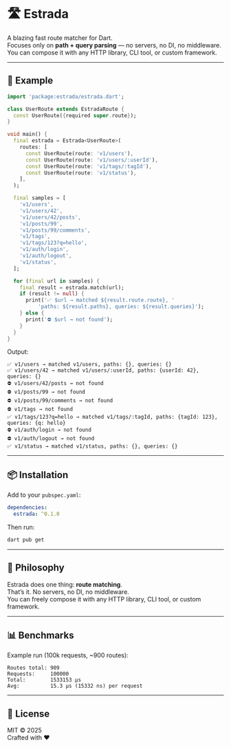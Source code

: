 # 🛣 Estrada

A blazing fast route matcher for Dart.  
Focuses only on **path + query parsing** — no servers, no DI, no middleware.  
You can compose it with any HTTP library, CLI tool, or custom framework.

---

## 🚀 Example

```dart
import 'package:estrada/estrada.dart';

class UserRoute extends EstradaRoute {
  const UserRoute({required super.route});
}

void main() {
  final estrada = Estrada<UserRoute>(
    routes: [
      const UserRoute(route: 'v1/users'),
      const UserRoute(route: 'v1/users/:userId'),
      const UserRoute(route: 'v1/tags/:tagId'),
      const UserRoute(route: 'v1/status'),
    ],
  );

  final samples = [
    'v1/users',
    'v1/users/42',
    'v1/users/42/posts',
    'v1/posts/99',
    'v1/posts/99/comments',
    'v1/tags',
    'v1/tags/123?q=hello',
    'v1/auth/login',
    'v1/auth/logout',
    'v1/status',
  ];

  for (final url in samples) {
    final result = estrada.match(url);
    if (result != null) {
      print('✅ $url → matched ${result.route.route}, '
          'paths: ${result.paths}, queries: ${result.queries}');
    } else {
      print('⛔ $url → not found');
    }
  }
}
```

Output:

```
✅ v1/users → matched v1/users, paths: {}, queries: {}
✅ v1/users/42 → matched v1/users/:userId, paths: {userId: 42}, queries: {}
⛔ v1/users/42/posts → not found
⛔ v1/posts/99 → not found
⛔ v1/posts/99/comments → not found
⛔ v1/tags → not found
✅ v1/tags/123?q=hello → matched v1/tags/:tagId, paths: {tagId: 123}, queries: {q: hello}
⛔ v1/auth/login → not found
⛔ v1/auth/logout → not found
✅ v1/status → matched v1/status, paths: {}, queries: {}
```

---

## 📦 Installation

Add to your `pubspec.yaml`:

```yaml
dependencies:
  estrada: ^0.1.0
```

Then run:

```bash
dart pub get
```

---

## 🧱 Philosophy

Estrada does one thing: **route matching**.  
That’s it. No servers, no DI, no middleware.  
You can freely compose it with any HTTP library, CLI tool, or custom framework.

---

## 📊 Benchmarks

Example run (100k requests, ~900 routes):

```
Routes total: 909
Requests:     100000
Total:        1533153 μs
Avg:          15.3 μs (15332 ns) per request
```

---

## 📜 License

MIT © 2025  
Crafted with ❤️
